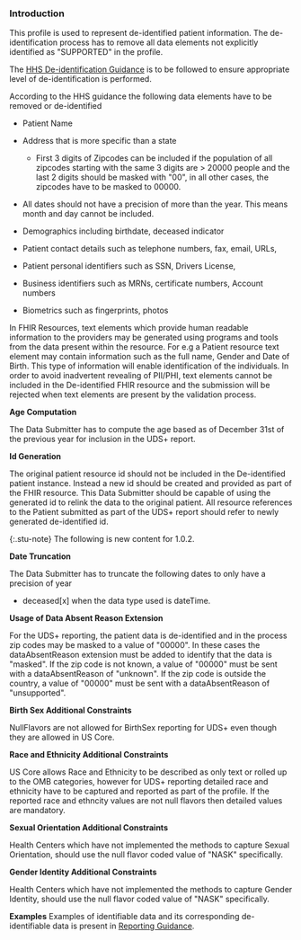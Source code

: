 

### Introduction

This profile is used to represent de-identified patient information. The de-identification process has to remove all data elements not explicitly identified as "SUPPORTED" in the profile. 

The [HHS De-identification Guidance](https://www.hhs.gov/sites/default/files/ocr/privacy/hipaa/understanding/coveredentities/De-identification/hhs_deid_guidance.pdf) is to be followed to ensure appropriate level of de-identification is performed.

According to the HHS guidance the following data elements have to be removed or de-identified

* Patient Name
* Address that is more specific than a state
	
	* First 3 digits of Zipcodes can be included if the population of all zipcodes starting with the same 3 digits are > 20000 people and the last 2 digits should be masked with "00",  in all other cases, the zipcodes have to be masked to 00000.
	 
* All dates should not have a precision of more than the year. This means month and day cannot be included.
* Demographics including birthdate, deceased indicator
* Patient contact details such as telephone numbers, fax, email, URLs, 
* Patient personal identifiers such as SSN, Drivers License, 
* Business identifiers such as MRNs, certificate numbers, Account numbers
* Biometrics such as fingerprints, photos

In FHIR Resources, text elements which provide human readable information to the providers may be generated using programs and tools from the data present within the resource. For e.g a Patient resource text element may contain information such as the full name, Gender and Date of Birth. This type of information will enable identification of the individuals. In order to avoid inadvertent revealing of PII/PHI, text elements cannot be included in the De-identified FHIR resource and the submission will be rejected when text elements are present by the validation process.  

**Age Computation** 

The Data Submitter has to compute the age based as of December 31st of the previous year for inclusion in the UDS+ report.

**Id Generation** 

The original patient resource id should not be included in the De-identified patient instance. Instead a new id should be created and provided as part of the FHIR resource. This Data Submitter should be capable of using the generated id to relink the data to the original patient. All resource references to the Patient submitted as part of the UDS+ report should refer to newly generated de-identified id.

{:.stu-note}
The following is new content for 1.0.2.

<div class="bg-success" markdown="1">

**Date Truncation** 

The Data Submitter has to truncate the following dates to only have a precision of year

* deceased[x] when the data type used is dateTime.

</div>

**Usage of Data Absent Reason Extension**

For the UDS+ reporting, the patient data is de-identified and in the process zip codes may be masked to a value of "00000". In these cases the dataAbsentReason extension must be added to identify that the data is "masked".
If the zip code is not known, a value of "00000" must be sent with a dataAbsentReason of "unknown".
If the zip code is outside the country, a value of "00000" must be sent with a dataAbsentReason of "unsupported".

**Birth Sex Additional Constraints**

NullFlavors are not allowed for BirthSex reporting for UDS+ even though they are allowed in US Core.

**Race and Ethnicity Additional Constraints**

US Core allows Race and Ethnicity to be described as only text or rolled up to the OMB categories, however for UDS+ reporting detailed race and ethnicity have to be captured and reported as part of the profile. If the reported race and ethncity values are not null flavors then detailed values are mandatory.

**Sexual Orientation Additional Constraints**

Health Centers which have not implemented the methods to capture Sexual Orientation, should use the null flavor coded value of "NASK" specifically. 

**Gender Identity Additional Constraints**

Health Centers which have not implemented the methods to capture Gender Identity, should use the null flavor coded value of "NASK" specifically. 
  

**Examples** 
Examples of identifiable data and its corresponding de-identifiable data is present in [Reporting Guidance](reportingguidance.html).

